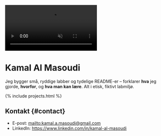 ﻿---
layout: single
title: ""
classes: wide
last_modified_at: 2025-08-30T20:36:53
---

<div class="hero-video">
  <video autoplay loop muted playsinline>
    <source src="/assets/hero.mp4" type="video/mp4">
  </video>
</div>

# Kamal Al Masoudi
Jeg bygger små, ryddige labber og tydelige README-er – forklarer **hva** jeg gjorde,
**hvorfor**, og **hva man kan lære**. Alt i etisk, fiktivt labmiljø.

{% include projects.html %}

## Kontakt {#contact}
- E-post: <mailto:kamal.a.masoudi@gmail.com>
- LinkedIn: <https://www.linkedin.com/in/kamal-al-masoudi>
